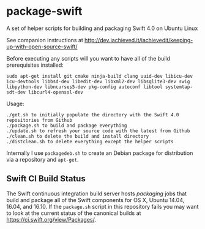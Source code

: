 # package-swift
A set of helper scripts for building and packaging Swift 4.0 on Ubuntu Linux

See companion instructions at http://dev.iachieved.it/iachievedit/keeping-up-with-open-source-swift/

Before executing any scripts will you want to have all of the build prerequisites installed:

```
sudo apt-get install git cmake ninja-build clang uuid-dev libicu-dev icu-devtools libbsd-dev libedit-dev libxml2-dev libsqlite3-dev swig libpython-dev libncurses5-dev pkg-config autoconf libtool systemtap-sdt-dev libcurl4-openssl-dev
```

Usage:

```
./get.sh to initially populate the directory with the Swift 4.0 repositories from Github
./package.sh to build and package everything
./update.sh to refresh your source code with the latest from Github
./clean.sh to delete the build and install directory
./distclean.sh to delete everything except the helper scripts
```

Internally I use ```packagedeb.sh``` to create an Debian package for 
distribution via a repository and ```apt-get```.

## Swift CI Build Status

The Swift continuous integration build server hosts _packaging_ jobs that build and package all of the Swift components for OS X, Ubuntu 14.04, 16.04, and 16.10.  If the `package.sh` script in this repository fails you may want to look at the current status of the canonical builds at https://ci.swift.org/view/Packages/.
